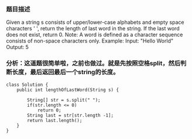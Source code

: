 ### 题目描述
Given a string s consists of upper/lower-case alphabets and empty space characters ' ', return the length of last word in the string.
If the last word does not exist, return 0.
Note: A word is defined as a character sequence consists of non-space characters only.
Example: 
Input: "Hello World"
Output: 5

### 分析：这道题很简单啦，之前也做过。就是先按照空格split，然后判断长度，最后返回最后一个string的长度。

    class Solution {
        public int lengthOfLastWord(String s) {

            String[] str = s.split(" ");
            if(str.length <= 0)
                return 0;
            String last = str[str.length -1];
            return last.length();
        }
    }
